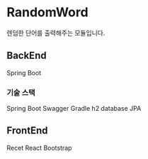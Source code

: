 # RandomWord
렌덤한 단어를 출력해주는 모듈입니다.

## BackEnd
Spring Boot

### 기술 스택
Spring Boot
Swagger
Gradle
h2 database
JPA

## FrontEnd
Recet
React Bootstrap
